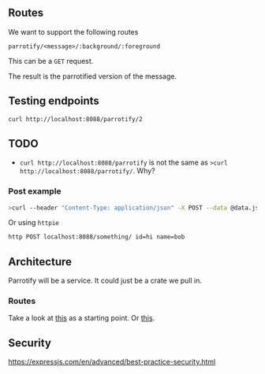 ## Routes

We want to support the following routes

```
parrotify/<message>/:background/:foreground
```

This can be a `GET` request.

The result is the parrotified version of the message.

## Testing endpoints

```bash
curl http://localhost:8088/parrotify/2
```

## TODO

- `curl http://localhost:8088/parrotify` is not
the same as `>curl http://localhost:8088/parrotify/`. Why?

### Post example
```bash
>curl --header "Content-Type: application/json" -X POST --data @data.json  http://localhost:8088/something/
```

Or using `httpie`

```bash
http POST localhost:8088/something/ id=hi name=bob
```

## Architecture

Parrotify will be a service. It could just be a crate we pull in.

### Routes
Take a look at [this](https://github.com/expressjs/express/tree/master/examples/mvc)
as a starting point.
Or [this](https://dev.to/werner/practical-rust-web-development-api-rest-29g1).


## Security

https://expressjs.com/en/advanced/best-practice-security.html

